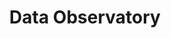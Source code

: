 ---
title: Data Observatory
description: "Public and premium datasets ready to be used across the CARTO platform"
icon: "/img/icons/data-observatory.png"

url: data-observatory
indexPage: "overview/getting-started.md"

cascade:
  basePath: data-observatory
  menu:
    - title: "Overview"
      folder:
      - title: "Getting started"
      - title: "Terminology"
    - title: "Guides"  
      folder:
        - title: "Accessing and browsing the Spatial Data Catalog"
        - title: "Subscribing to public and premium datasets"
        - title: "Managing your subscriptions"
        - title: "Accessing your subscriptions from your data warehouse"
        - title: "Visualizing Data Observatory datasets"
        - title: "Creating Data Observatory tilesets"
    - title: "Example tilesets"
---